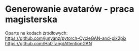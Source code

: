 # Generowanie avatarów - praca magisterska

Oparte na kodach źródłowych: \
https://github.com/junyanz/pytorch-CycleGAN-and-pix2pix \
https://github.com/Ha0Tang/AttentionGAN
